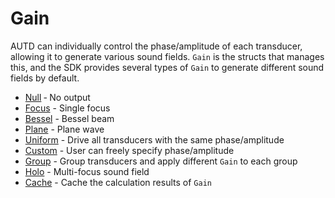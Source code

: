 # Gain

AUTD can individually control the phase/amplitude of each transducer, allowing it to generate various sound fields.
`Gain` is the structs that manages this, and the SDK provides several types of `Gain` to generate different sound fields by default.

- [Null](./gain/null.md) ‐ No output
- [Focus](./gain/focus.md) - Single focus
- [Bessel](./gain/bessel.md) - Bessel beam
- [Plane](./gain/plane.md) - Plane wave
- [Uniform](./gain/uniform.md) - Drive all transducers with the same phase/amplitude
- [Custom](./gain/custom.md) - User can freely specify phase/amplitude
- [Group](./gain/grouped.md) - Group transducers and apply different `Gain` to each group
- [Holo](./gain/holo.md) - Multi-focus sound field
- [Cache](./gain/cache.md) - Cache the calculation results of `Gain`
